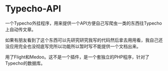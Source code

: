 # Typecho-API
一个Typecho外挂程序，用来提供一个API方便自己写爬虫一类的东西往Typecho上自动传文章。

如果有朋友看到了这个东西可以先研究研究我写的代码然后拿去用用看，我自己还没应用完全也没彻底写完所以功能所以暂时写不能提供一个文档出来。

用了Flight和Medoo。这不是一个插件，是一个套独立的PHP程序，针对了Typecho的数据库。